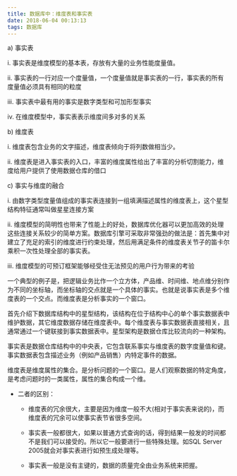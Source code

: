 ```yaml
---
title: 数据库中：维度表和事实表
date: 2018-06-04 00:13:13
tags: 数据库
---
```


 a) 事实表   

 i.              事实表是维度模型的基本表，存放有大量的业务性能度量值。

 ii.              事实表的一行对应一个度量值，一个度量值就是事实表的一行，事实表的所有度量值必须具有相同的粒度

 iii.              事实表中最有用的事实是数字类型和可加形型事实
<!-- more--> 
 iv.              在维度模型中，事实表表示维度间多对多的关系

b)        维度表

i.              维度表包含业务的文字描述，维度表倾向于将列数做相当少。

ii.              维度表是进入事实表的入口，丰富的维度属性给出了丰富的分析切割能力，维度给用户提供了使用数据仓库的借口

c)         事实与维度的融合

i.              由数字类型度量值组成的事实表连接到一组填满描述属性的维度表上，这个星型结构特征通常叫做星星连接方案

ii.              维度模型的简明性也带来了性能上的好处，数据库优化器可以更加高效的处理这些连接关系较少的简单方案。数据库引擎可采取非常强劲的做法是：首先集中对建立了充足的索引的维度进行约束处理，然后用满足条件的维度表关节子的笛卡尔乘积一次性处理全部的事实表。

iii.              维度模型的可预订框架能够经受住无法预见的用户行为带来的考验

一个典型的例子是，把逻辑业务比作一个立方体，产品维、时间维、地点维分别作为不同的坐标轴，而坐标轴的交点就是一个具体的事实。也就是说事实表是多个维度表的一个交点。而维度表是分析事实的一个窗口。 

首先介绍下数据库结构中的星型结构，该结构在位于结构中心的单个事实数据表中维护数据，其它维度数据存储在维度表中。每个维度表与事实数据表直接相关，且通常通过一个键联接到事实数据表中。星型架构是数据仓库比较流向的一种架构。

事实表是数据仓库结构中的中央表，它包含联系事实与维度表的数字度量值和键。事实数据表包含描述业务（例如产品销售）内特定事件的数据。

维度表是维度属性的集合。是分析问题的一个窗口。是人们观察数据的特定角度，是考虑问题时的一类属性，属性的集合构成一个维。

* 二者的区别：

    - 维度表的冗余很大，主要是因为维度一般不大(相对于事实表来说的)，而维度表的冗余可以使事实表节省很多空间。
    
   - 事实表一般都很大，如果以普通方式查询的话，得到结果一般发的时间都不是我们可以接受的。所以它一般要进行一些特殊处理。如SQL Server 2005就会对事实表进行如预生成处理等。
   
    - 事实表一般是没有主键的，数据的质量完全由业务系统来把握。
